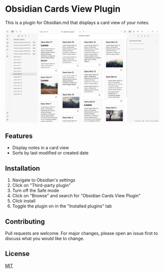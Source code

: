 # Obsidian Cards View Plugin

This is a plugin for Obsidian.md that displays a card view of your notes.

![Screenshot](doc/screenshot.png)

## Features

- Display notes in a card view
- Sorts by last modified or created date

## Installation

1. Navigate to Obsidian's settings
2. Click on "Third-party plugin"
3. Turn off the Safe mode
4. Click on "Browse" and search for "Obsidian Cards View Plugin"
5. Click install
6. Toggle the plugin on in the "Installed plugins" tab

## Contributing

Pull requests are welcome. For major changes, please open an issue first to discuss what you would like to change.

## License

[MIT](https://choosealicense.com/licenses/mit/)
